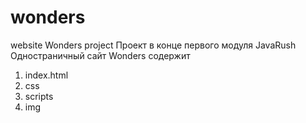 # wonders
website Wonders project 
Проект в конце первого модуля JavaRush
Одностраничный сайт Wonders содержит
1. index.html 
2. css
3. scripts
4. img

